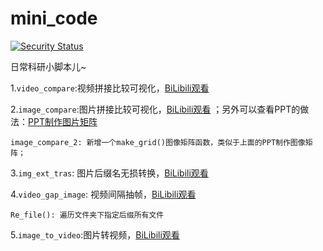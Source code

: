 # mini_code
[![Security Status](https://www.murphysec.com/platform3/v3/badge/1618321036001443840.svg?t=1)](https://www.murphysec.com/accept?code=4e7f9b357c1dc60fba014fe4914c346e&type=1&from=2&t=2)

日常科研小脚本儿~

1.`video_compare`:视频拼接比较可视化，[BiLibili观看](https://www.bilibili.com/video/BV1vP4y127gy/?spm_id_from=333.999.0.0&vd_source=1d5df1f3ef5b9d878809e5674ac44906) 

2.`image_compare`:图片拼接比较可视化，[BiLibili观看](https://www.bilibili.com/video/BV1MR4y1Z7ZT/?vd_source=1d5df1f3ef5b9d878809e5674ac44906)  ；另外可以查看PPT的做法：[PPT制作图片矩阵](https://www.bilibili.com/video/BV1F14y1n7LF/)

    image_compare_2: 新增一个make_grid()图像矩阵函数，类似于上面的PPT制作图像矩阵；

3.`img_ext_tras`:
图片后缀名无损转换，[BiLibili观看](https://www.bilibili.com/video/BV15B4y177Bi/?spm_id_from=333.999.0.0&vd_source=1d5df1f3ef5b9d878809e5674ac44906)

4.`video_gap_image`:
视频间隔抽帧，[BiLibili观看](https://www.bilibili.com/video/BV1te4y1b71V/?spm_id_from=333.999.0.0&vd_source=1d5df1f3ef5b9d878809e5674ac44906)

    Re_file(): 遍历文件夹下指定后缀所有文件

5.`image_to_video`:图片转视频，[BiLibili观看](https://www.bilibili.com/video/BV1vP4y127gy/?spm_id_from=333.999.0.0&vd_source=1d5df1f3ef5b9d878809e5674ac44906)


